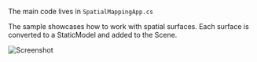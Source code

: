 The main code lives in `SpatialMappingApp.cs`

The sample showcases how to work with spatial surfaces. 
Each surface is converted to a StaticModel and added to the Scene.

![Screenshot](Screenshots/Video.gif) 